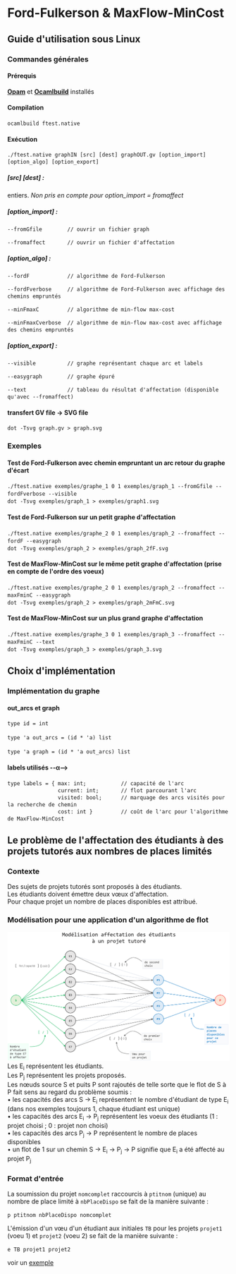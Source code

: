 # Ford-Fulkerson & MaxFlow-MinCost

## Guide d'utilisation sous Linux
### Commandes générales
#### Prérequis 
[**Opam**](https://github.com/ocaml/opam/releases) et [**Ocamlbuild**](https://github.com/ocaml/ocamlbuild) installés
#### Compilation
``` 
ocamlbuild ftest.native   
``` 
#### Exécution
``` 
./ftest.native graphIN [src] [dest] graphOUT.gv [option_import] [option_algo] [option_export]     
``` 
#####     [src] [dest] :
entiers.  <i>  Non pris en compte pour option_import = fromaffect</i>
#####     [option_import] :
```
--fromGfile        // ouvrir un fichier graph 
``` 
```
--fromaffect       // ouvrir un fichier d'affectation
``` 
#####     [option_algo] :
```
--fordF            // algorithme de Ford-Fulkerson 
```
```
--fordFverbose     // algorithme de Ford-Fulkerson avec affichage des chemins empruntés
``` 
```
--minFmaxC         // algorithme de min-flow max-cost
``` 
```
--minFmaxCverbose  // algorithme de min-flow max-cost avec affichage des chemins empruntés
``` 
#####     [option_export] :
```
--visible          // graphe représentant chaque arc et labels
```
```
--easygraph        // graphe épuré
``` 
```
--text             // tableau du résultat d'affectation (disponible qu'avec --fromaffect)
``` 
#### transfert GV file → SVG file
``` 
dot -Tsvg graph.gv > graph.svg                                                               
``` 

### Exemples 
#### Test de **Ford-Fulkerson** avec chemin empruntant un arc retour du graphe d'écart
`./ftest.native exemples/graphe_1 0 1 exemples/graph_1 --fromGfile --fordFverbose --visible` </br>
`dot -Tsvg exemples/graph_1 > exemples/graph1.svg` 
#### Test de **Ford-Fulkerson** sur un petit graphe d'affectation 
`./ftest.native exemples/graphe_2 0 1 exemples/graph_2 --fromaffect --fordF --easygraph` </br>
`dot -Tsvg exemples/graph_2 > exemples/graph_2fF.svg` 
#### Test de **MaxFlow-MinCost** sur le même petit graphe d'affectation (prise en compte de l'ordre des voeux)
`./ftest.native exemples/graphe_2 0 1 exemples/graph_2 --fromaffect --maxFminC --easygraph` </br>
`dot -Tsvg exemples/graph_2 > exemples/graph_2mFmC.svg` 
#### Test de **MaxFlow-MinCost** sur un plus grand graphe d'affectation
`./ftest.native exemples/graphe_3 0 1 exemples/graph_3 --fromaffect --maxFminC --text` </br>
`dot -Tsvg exemples/graph_3 > exemples/graph_3.svg` 
## Choix d'implémentation
### Implémentation du graphe
 
#### out_arcs et graph
```
type id = int

type 'a out_arcs = (id * 'a) list

type 'a graph = (id * 'a out_arcs) list
```
#### labels utilisés --α-->
```
type labels = { max: int;           // capacité de l'arc
                current: int;       // flot parcourant l'arc
                visited: bool;      // marquage des arcs visités pour la recherche de chemin 
                cost: int }         // coût de l'arc pour l'algorithme de MaxFlow-MinCost                     
```
## Le problème de l'affectation des étudiants à des projets tutorés aux nombres de places limités  
### Contexte
Des sujets de projets tutorés sont proposés à des étudiants.</br>
Les étudiants doivent émettre deux vœux d'affectation.</br>
Pour chaque projet un nombre de places disponibles est attribué.
### Modélisation pour une application d'un algorithme de flot
![modélisation](model.PNG)
Les E<sub>i</sub> représentent les étudiants.</br>
Les P<sub>j</sub> représentent les projets proposés.</br>
Les nœuds source S et puits P sont rajoutés de telle sorte que le flot de S à P fait sens au regard du problème soumis :</br>
  • les capacités des arcs S → E<sub>i</sub> représentent le nombre d'étudiant de type E<sub>i</sub> (dans nos exemples toujours 1, chaque étudiant est unique)</br>
  • les capacités des arcs E<sub>i</sub> → P<sub>j</sub> représentent les voeux des étudiants (1 : projet choisi ; 0 : projet non choisi)</br>
  • les capacités des arcs P<sub>j</sub> → P représentent le nombre de places disponibles</br>
  • un flot de 1 sur un chemin S → E<sub>i</sub> → P<sub>j</sub> → P signifie que E<sub>i</sub> a été affecté au projet P<sub>j</sub>
### Format d'entrée
La soumission du projet `nomcomplet` raccourcis à `ptitnom` (unique) au nombre de place limité à `nbPlaceDispo` se fait de la manière suivante :
```
p ptitnom nbPlaceDispo nomcomplet
```
L'émission d'un vœu d'un étudiant aux initiales `TB` pour les projets `projet1` (voeu 1) et `projet2` (voeu 2) se fait de la manière suivante :
```
e TB projet1 projet2
```
voir un [exemple](exemples/graph_3)

